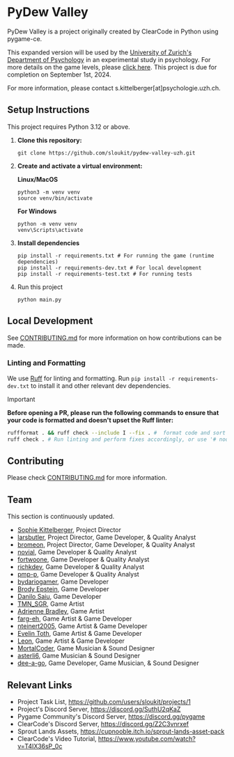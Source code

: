 # PyDew Valley

PyDew Valley is a project originally created by ClearCode in Python using pygame-ce.

This expanded version will be used by the [University of Zurich's Department of Psychology](https://www.psychologie.uzh.ch/en.html) in an experimental study in psychology. For more details on the game levels, please [click here](https://docs.google.com/spreadsheets/d/1NAssjrPN4mv3kBC3e5YmJcYkJZLU7450cFR9EhCbfgE/edit?gid=374591304#gid=374591304). This project is due for completion on September 1st, 2024.

For more information, please contact s.kittelberger[at]psychologie.uzh.ch.

## Setup Instructions

This project requires Python 3.12 or above.

1. **Clone this repository:**
    ```
    git clone https://github.com/sloukit/pydew-valley-uzh.git
    ```

2. **Create and activate a virtual environment:**

    **Linux/MacOS**
    ```
    python3 -m venv venv
    source venv/bin/activate
    ```
    **For Windows**
    ```
    python -m venv venv
    venv\Scripts\activate
    ```

3. **Install dependencies**
    ```
    pip install -r requirements.txt # For running the game (runtime dependencies)
    pip install -r requirements-dev.txt # For local development
    pip install -r requirements-test.txt # For running tests
    ```

4. Run this project
    ```
    python main.py
    ```

## Local Development

See [CONTRIBUTING.md](./CONTRIBUTING.md) for more information on how contributions can be made.

### Linting and Formatting

We use [Ruff](https://docs.astral.sh/ruff/) for linting and formatting. Run `pip install -r requirements-dev.txt` to install it and other relevant dev dependencies.

> [!IMPORTANT]
> **Before opening a PR, please run the following commands to ensure that your code is formatted and doesn't upset the Ruff linter:**
> 
>```sh
> ruffformat . && ruff check --include I --fix . #  format code and sort imports
>ruff check . # Run linting and perform fixes accordingly, or use '# noqa: <RULE>' followed by a comment justifying why the rule > is ignored
> ```

## Contributing

Please check [CONTRIBUTING.md](./CONTRIBUTING.md) for more information.

## Team

This section is continuously updated.

- [Sophie Kittelberger](https://github.com/sloukit), Project Director
- [larsbutler](https://github.com/larsbutler), Project Director, Game Developer, & Quality Analyst
- [bromeon](https://github.com/bromeon), Project Director, Game Developer, & Quality Analyst
- [novial](https://github.com/novialriptide), Game Developer & Quality Analyst
- [fortwoone](https://github.com/fortwoone), Game Developer & Quality Analyst
- [richkdev](https://github.com/richkdev), Game Developer & Quality Analyst
- [pmp-p](https://github.com/pmp-p), Game Developer & Quality Analyst
- [bydariogamer](https://github.com/bydariogamer), Game Developer
- [Brody Epstein](https://github.com/Eskimo396), Game Developer
- [Danilo Saiu](https://github.com/ultimateownsz), Game Developer
- [TMN_SGR](https://github.com/TMN-SGR), Game Artist
- [Adrienne Bradley](https://github.com/yoadrienne48), Game Artist
- [farg-eh](https://github.com/farg-eh), Game Artist & Game Developer
- [nteinert2005](https://github.com/nteinert2005), Game Artist & Game Developer
- [Evelin Toth](https://github.com/SSnowly), Game Artist & Game Developer
- [Leon](https://github.com/RUposhcat), Game Artist & Game Developer
- [MortalCoder](https://github.com/MortalCoder), Game Musician & Sound Designer
- [asterli6](https://github.com/asterli6), Game Musician & Sound Designer
- [dee-a-go](https://github.com/dee-a-go), Game Developer, Game Musician, & Sound Designer


## Relevant Links

- Project Task List, https://github.com/users/sloukit/projects/1
- Project's Discord Server, https://discord.gg/SuthU2qKaZ
- Pygame Community's Discord Server, https://discord.gg/pygame
- ClearCode's Discord Server, https://discord.gg/Z2C3vnrxef
- Sprout Lands Assets, https://cupnooble.itch.io/sprout-lands-asset-pack
- ClearCode's Video Tutorial, https://www.youtube.com/watch?v=T4IX36sP_0c
